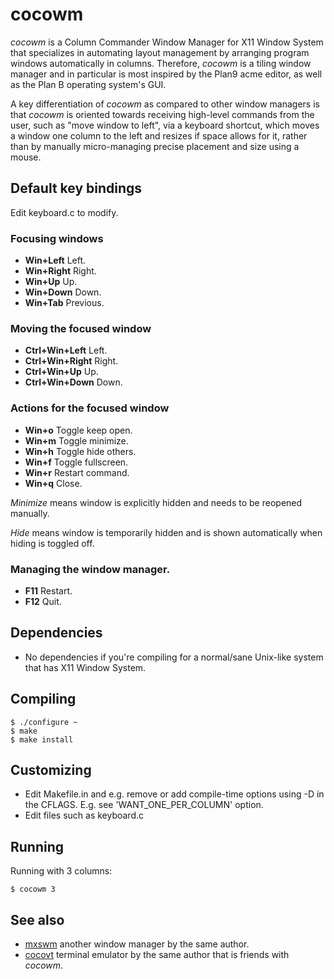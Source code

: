 # cocowm

*cocowm* is a Column Commander Window Manager for X11 Window System that
specializes in automating layout management by arranging program windows
automatically in columns. Therefore, *cocowm* is a tiling window manager
and in particular is most inspired by the Plan9 acme editor, as well as
the Plan B operating system's GUI.

A key differentiation of *cocowm* as compared to other window managers is
that *cocowm* is oriented towards receiving high-level commands from the
user, such as "move window to left", via a keyboard shortcut, which
moves a window one column to the left and resizes if space allows for
it, rather than by manually micro-managing precise placement and size
using a mouse.

## Default key bindings

Edit keyboard.c to modify.

### Focusing windows

* **Win+Left** Left.
* **Win+Right** Right.
* **Win+Up** Up.
* **Win+Down** Down.
* **Win+Tab** Previous.

### Moving the focused window

* **Ctrl+Win+Left** Left.
* **Ctrl+Win+Right** Right.
* **Ctrl+Win+Up** Up.
* **Ctrl+Win+Down** Down.

### Actions for the focused window

* **Win+o** Toggle keep open.
* **Win+m** Toggle minimize.
* **Win+h** Toggle hide others.
* **Win+f** Toggle fullscreen.
* **Win+r** Restart command.
* **Win+q** Close.

_Minimize_ means window is explicitly hidden and needs to be reopened manually.

_Hide_ means window is temporarily hidden and is shown automatically
when hiding is toggled off.

### Managing the window manager.

* **F11** Restart.
* **F12** Quit.

## Dependencies

* No dependencies if you're compiling for a normal/sane Unix-like system that
has X11 Window System.

## Compiling

	$ ./configure ~
	$ make
	$ make install

## Customizing

* Edit Makefile.in and e.g. remove or add compile-time options using -D in
the CFLAGS. E.g. see 'WANT_ONE_PER_COLUMN' option.
* Edit files such as keyboard.c

## Running

Running with 3 columns:

	$ cocowm 3

## See also

* [mxswm](https://github.com/tleino/mxswm) another window manager by the same
author.
* [cocovt](https://github.com/tleino/cocovt) terminal emulator by the same
author that is friends with *cocowm*.
